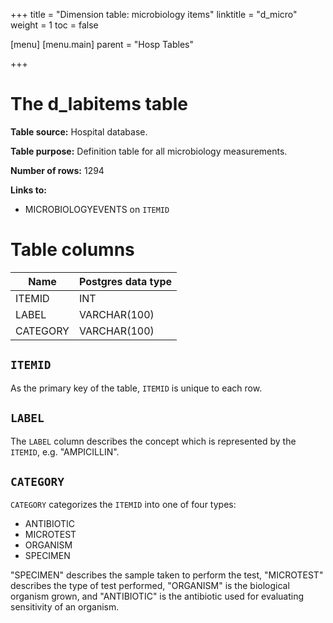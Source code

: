 +++
title = "Dimension table: microbiology items"
linktitle = "d_micro"
weight = 1
toc = false

[menu]
  [menu.main]
    parent = "Hosp Tables"

+++


# The d_labitems table

**Table source:** Hospital database.

**Table purpose:** Definition table for all microbiology measurements.

**Number of rows:** 1294

**Links to:** 

* MICROBIOLOGYEVENTS on `ITEMID`

# Table columns

Name | Postgres data type 
---- | ---- 
ITEMID | INT
LABEL | VARCHAR(100)
CATEGORY | VARCHAR(100)

## `ITEMID`

As the primary key of the table, `ITEMID` is unique to each row.

## `LABEL`

The `LABEL` column describes the concept which is represented by the `ITEMID`, e.g. "AMPICILLIN".

## `CATEGORY`

`CATEGORY` categorizes the `ITEMID` into one of four types:

* ANTIBIOTIC
* MICROTEST
* ORGANISM
* SPECIMEN

 "SPECIMEN" describes the sample taken to perform the test, "MICROTEST" describes the type of test performed, "ORGANISM" is the biological organism grown, and "ANTIBIOTIC" is the antibiotic used for evaluating sensitivity of an organism.